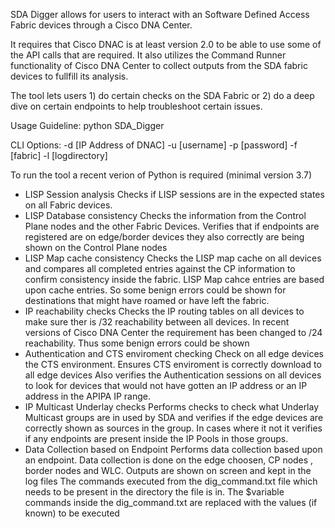 SDA Digger allows for users to interact with an Software Defined Access Fabric devices
through a Cisco DNA Center.

It requires that Cisco DNAC is at least version 2.0 to be able to use some of the API calls
that are required. It also utilizes the Command Runner functionality of Cisco DNA Center
to collect outputs from the SDA fabric devices to fullfill its analysis.

The tool lets users 1) do certain checks on the SDA Fabric or 2) do a deep dive on certain
endpoints to help troubleshoot certain issues.

Usage Guideline:
python SDA_Digger 

CLI Options:
-d [IP Address of DNAC]
-u [username]
-p [password] 
-f [fabric] 
-l [logdirectory]

To run the tool a recent verion of Python is required (minimal version 3.7)

- LISP Session analysis
  Checks if LISP sessions are in the expected states on all Fabric devices.
- LISP Database consistency
  Checks the information from the Control Plane nodes and the other Fabric Devices.
  Verifies that if endpoints are registered are on edge/border devices they also correctly
  are being shown on the Control Plane nodes
- LISP Map cache consistency
  Checks the LISP map cache on all devices and compares all completed entries
  against the CP information to confirm consistency inside the fabric.
  LISP Map cahce entries are based upon cache entries. So some benign errors could be shown
  for destinations that might have roamed or have left the fabric.
- IP reachability checks
  Checks the IP routing tables on all devices to make sure ther is /32 reachability
  between all devices. In recent versions of Cisco DNA Center the requirement has been
  changed to /24 reachability. Thus some benign errors could be shown 
- Authentication and CTS enviroment checking
  Check on all edge devices the CTS environment. 
  Ensures CTS enviroment is correctly download to all edge devices
  Also verifies the Authentication sessions on all devices to look for devices
  that would not have gotten an IP address or an IP address in the APIPA IP range.
- IP Multicast Underlay checks
  Performs checks to check what Underlay Multicast groups are in used
  by SDA and verifies if the edge devices are correctly shown as sources
  in the group. In cases where it not it verifies if any endpoints
  are present inside the IP Pools in those groups.    
- Data Collection based on Endpoint
  Performs data collection based upon an endpoint. Data collection is done on 
  the edge choosen, CP nodes , border nodes and WLC. 
  Outputs are shown on screen and kept in the log files
  The commands executed from the dig_command.txt file which needs to be present 
  in the directory the file is in. The $variable commands inside the dig_command.txt
  are replaced with the values (if known) to be executed
  

